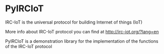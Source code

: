 # PyIRCIoT

IRC-IoT is the universal protocol for building Internet of things (IoT)

More info about IRC-IoT protocol you can find at http://irc-iot.org/?lang=en

PyIRCIoT is a demonstration library for the implementation of the
functions of the IRC-IoT protocol


